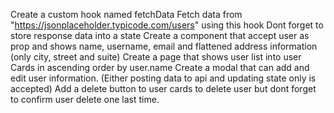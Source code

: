 Create a custom hook named fetchData
Fetch data from "https://jsonplaceholder.typicode.com/users" using this hook
Dont forget to store response data into a state
Create a component that accept user as prop and shows name, username, email and flattened address information (only city, street and suite)
Create a page that shows user list into user Cards in ascending order by user.name
Create a modal that can add and edit user information. (Either posting data to api and updating state only is accepted)
Add a delete button to user cards to delete user but dont forget to confirm user delete one last time.
